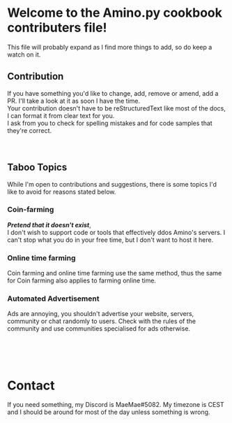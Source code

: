 # Welcome to the Amino&#46;py cookbook contributers file!
This file will probably expand as I find more things to add, so do keep a watch on it.

## Contribution
If you have something you'd like to change, add, remove or amend, add a PR. I'll take a look at it as soon I have the time.  
Your contribution doesn't have to be reStructuredText like most of the docs, I can format it from clear text for you.  
I ask from you to check for spelling mistakes and for code samples that they're correct.
\
&nbsp;
\
&nbsp;


## Taboo Topics
While I'm open to contributions and suggestions, there is some topics I'd like to avoid for reasons stated below.

### Coin-farming
***Pretend that it doesn't exist***,  
 I don't wish to support code or tools that effectively ddos Amino's servers. I can't stop what you do in your free time, but I don't want to host it here.

### Online time farming
Coin farming and online time farming use the same method, thus the same for Coin farming also applies to farming online time.


### Automated Advertisement
Ads are annoying, you shouldn't advertise your website, servers, community or chat randomly to users. Check with the rules of the community and use communities specialised for ads otherwise.

\
&nbsp;
\
&nbsp;

# Contact

If you need something, my Discord is MaeMae#5082. My timezone is CEST and I should be around for most of the day unless something is wrong.

